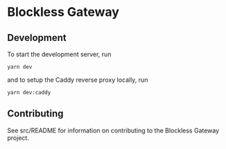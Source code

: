 # Blockless Gateway

## Development

To start the development server, run

`yarn dev`

and to setup the Caddy reverse proxy locally, run

`yarn dev:caddy`

## Contributing

See src/README for information on contributing to the Blockless Gateway project.
